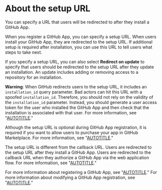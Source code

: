 # About the setup URL

You can specify a URL that users will be redirected to after they install a GitHub App.

When you register a GitHub App, you can specify a setup URL. When users install your GitHub App, they are redirected to the setup URL. If additional setup is required after installation, you can use this URL to tell users what steps to take next.

If you specify a setup URL, you can also select **Redirect on update** to specify that users should be redirected to the setup URL after they update an installation. An update includes adding or removing access to a repository for an installation.

<div class="ghd-spotlight ghd-spotlight-warning border rounded-1 my-3 p-3 f5 color-border-danger-emphasis color-bg-danger">

**Warning**: When GitHub redirects users to the setup URL, it includes an `installation_id` query parameter. Bad actors can hit this URL with a spoofed `installation_id`. Therefore, you should not rely on the validity of the `installation_id` parameter. Instead, you should generate a user access token for the user who installed the GitHub App and then check that the installation is associated with that user. For more information, see "[AUTOTITLE](/apps/creating-github-apps/authenticating-with-a-github-app/generating-a-user-access-token-for-a-github-app)."

</div>

Although the setup URL is optional during GitHub App registration, it is required if you want to allow users to purchase your app in GitHub Marketplace. For more information, see "[AUTOTITLE](/apps/publishing-apps-to-github-marketplace/using-the-github-marketplace-api-in-your-app/handling-new-purchases-and-free-trials)."

The setup URL is different from the callback URL. Users are redirected to the setup URL after they install a GitHub App. Users are redirected to the callback URL when they authorize a GitHub App via the web application flow. For more information, see "[AUTOTITLE](/apps/creating-github-apps/setting-up-a-github-app/about-the-user-authorization-callback-url)."

For more information about registering a GitHub App, see "[AUTOTITLE](/apps/creating-github-apps/setting-up-a-github-app/creating-a-github-app)." For more information about modifying a GitHub App registration, see "[AUTOTITLE](/apps/maintaining-github-apps/modifying-a-github-app)."
